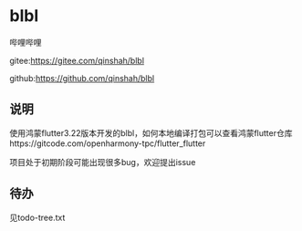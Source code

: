 # blbl

哔哩哔哩

gitee:https://gitee.com/qinshah/blbl

github:https://github.com/qinshah/blbl

## 说明

使用鸿蒙flutter3.22版本开发的blbl，如何本地编译打包可以查看鸿蒙flutter仓库https://gitcode.com/openharmony-tpc/flutter_flutter

项目处于初期阶段可能出现很多bug，欢迎提出issue

## 待办

见todo-tree.txt